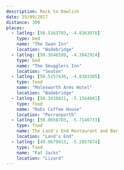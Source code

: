```yaml
---
description: Rock to Dawlish
date: 15/09/2017
distance: 300
places:
  - latlng: [50.5163703, -4.8363978]
    type: bed
    name: "The Swan Inn"
    location: "Wadebridge"
  - latlng: [50.3646599, -4.3842924]
    type: bed
    name: "The Smugglers Inn"
    location: "Seaton"
  - latlng: [50.5157436, -4.8383305]
    type: food
    name: "Molesworth Arms Hotel"
    location: "Wadebridge"
  - latlng: [50.3438821, -5.1564041]
    type: food
    name: "Robs Coffee House"
    location: "Perranporth"
  - latlng: [50.0658703, -5.7140733]
    type: food
    name: The Land's End Restaurant and Bar
    location: "Land's End"
  - latlng: [49.9679413, -5.2057074]
    type: food
    name: "Fat Jacks"
    location: "Lizard"
---
```

